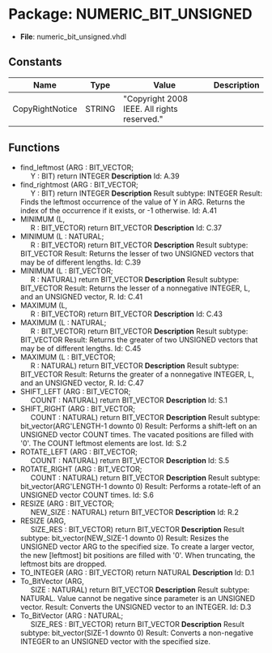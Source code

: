 # Package: NUMERIC_BIT_UNSIGNED

- **File**: numeric_bit_unsigned.vhdl
## Constants

| Name            | Type   | Value                                             | Description |
| --------------- | ------ | ------------------------------------------------- | ----------- |
| CopyRightNotice | STRING |       "Copyright 2008 IEEE. All rights reserved." |             |
## Functions
- find_leftmost <font id="function_arguments">(ARG : BIT_VECTOR;<br><span style="padding-left:20px"> Y : BIT) </font> <font id="function_return">return INTEGER </font>
**Description**
Id: A.39
- find_rightmost <font id="function_arguments">(ARG : BIT_VECTOR;<br><span style="padding-left:20px"> Y : BIT) </font> <font id="function_return">return INTEGER </font>
**Description**
Result subtype: INTEGERResult: Finds the leftmost occurrence of the value of Y in ARG.        Returns the index of the occurrence if it exists, or -1 otherwise.Id: A.41
- MINIMUM <font id="function_arguments">(L,<br><span style="padding-left:20px"> R : BIT_VECTOR) </font> <font id="function_return">return BIT_VECTOR </font>
**Description**
Id: C.37
- MINIMUM <font id="function_arguments">(L : NATURAL;<br><span style="padding-left:20px"> R : BIT_VECTOR) </font> <font id="function_return">return BIT_VECTOR </font>
**Description**
Result subtype: BIT_VECTORResult: Returns the lesser of two UNSIGNED vectors that may be        of different lengths.Id: C.39
- MINIMUM <font id="function_arguments">(L : BIT_VECTOR;<br><span style="padding-left:20px"> R : NATURAL) </font> <font id="function_return">return BIT_VECTOR </font>
**Description**
Result subtype: BIT_VECTORResult: Returns the lesser of a nonnegative INTEGER, L, and        an UNSIGNED vector, R.Id: C.41
- MAXIMUM <font id="function_arguments">(L,<br><span style="padding-left:20px"> R : BIT_VECTOR) </font> <font id="function_return">return BIT_VECTOR </font>
**Description**
Id: C.43
- MAXIMUM <font id="function_arguments">(L : NATURAL;<br><span style="padding-left:20px"> R : BIT_VECTOR) </font> <font id="function_return">return BIT_VECTOR </font>
**Description**
Result subtype: BIT_VECTORResult: Returns the greater of two UNSIGNED vectors that may be        of different lengths.Id: C.45
- MAXIMUM <font id="function_arguments">(L : BIT_VECTOR;<br><span style="padding-left:20px"> R : NATURAL) </font> <font id="function_return">return BIT_VECTOR </font>
**Description**
Result subtype: BIT_VECTORResult: Returns the greater of a nonnegative INTEGER, L, and        an UNSIGNED vector, R.Id: C.47
- SHIFT_LEFT <font id="function_arguments">(ARG : BIT_VECTOR;<br><span style="padding-left:20px"> COUNT : NATURAL) </font> <font id="function_return">return BIT_VECTOR </font>
**Description**
Id: S.1
- SHIFT_RIGHT <font id="function_arguments">(ARG : BIT_VECTOR;<br><span style="padding-left:20px"> COUNT : NATURAL) </font> <font id="function_return">return BIT_VECTOR </font>
**Description**
Result subtype: bit_vector(ARG'LENGTH-1 downto 0)Result: Performs a shift-left on an UNSIGNED vector COUNT times.        The vacated positions are filled with '0'.        The COUNT leftmost elements are lost.Id: S.2
- ROTATE_LEFT <font id="function_arguments">(ARG : BIT_VECTOR;<br><span style="padding-left:20px"> COUNT : NATURAL) </font> <font id="function_return">return BIT_VECTOR </font>
**Description**
Id: S.5
- ROTATE_RIGHT <font id="function_arguments">(ARG : BIT_VECTOR;<br><span style="padding-left:20px"> COUNT : NATURAL) </font> <font id="function_return">return BIT_VECTOR </font>
**Description**
Result subtype: bit_vector(ARG'LENGTH-1 downto 0)Result: Performs a rotate-left of an UNSIGNED vector COUNT times.Id: S.6
- RESIZE <font id="function_arguments">(ARG : BIT_VECTOR;<br><span style="padding-left:20px"> NEW_SIZE : NATURAL) </font> <font id="function_return">return BIT_VECTOR </font>
**Description**
Id: R.2
- RESIZE <font id="function_arguments">(ARG,<br><span style="padding-left:20px"> SIZE_RES : BIT_VECTOR) </font> <font id="function_return">return BIT_VECTOR </font>
**Description**
Result subtype: bit_vector(NEW_SIZE-1 downto 0)Result: Resizes the UNSIGNED vector ARG to the specified size.        To create a larger vector, the new [leftmost] bit positions        are filled with '0'. When truncating, the leftmost bits        are dropped.
- TO_INTEGER <font id="function_arguments">(ARG : BIT_VECTOR) </font> <font id="function_return">return NATURAL </font>
**Description**
Id: D.1
- To_BitVector <font id="function_arguments">(ARG,<br><span style="padding-left:20px"> SIZE : NATURAL) </font> <font id="function_return">return BIT_VECTOR </font>
**Description**
Result subtype: NATURAL. Value cannot be negative since parameter is an            UNSIGNED vector.Result: Converts the UNSIGNED vector to an INTEGER.Id: D.3
- To_BitVector <font id="function_arguments">(ARG : NATURAL;<br><span style="padding-left:20px"> SIZE_RES : BIT_VECTOR) </font> <font id="function_return">return BIT_VECTOR </font>
**Description**
Result subtype: bit_vector(SIZE-1 downto 0)Result: Converts a non-negative INTEGER to an UNSIGNED vector with        the specified size.
